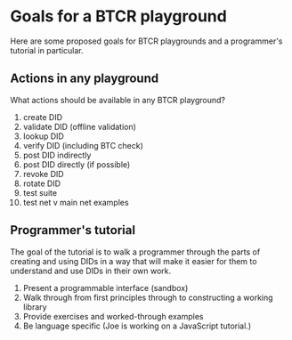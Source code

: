 # Goals for a BTCR playground

Here are some proposed goals for BTCR playgrounds and a programmer's tutorial in particular.

## Actions in any playground
What actions should be available in any BTCR playground?
1. create DID
2. validate DID (offline validation)
3. lookup DID
4. verify DID (including BTC check)
5. post DID indirectly
6. post DID directly (if possible)
7. revoke DID
8. rotate DID
9. test suite
10. test net v main net examples

## Programmer's tutorial
The goal of the tutorial is to walk a programmer through the parts of creating and using DIDs in a way that will make it easier for them to understand and use DIDs in their own work.

1. Present a programmable interface (sandbox)
2. Walk through from first principles through to constructing a working library
3. Provide exercises and worked-through examples
4. Be language specific (Joe is working on a JavaScript tutorial.)

